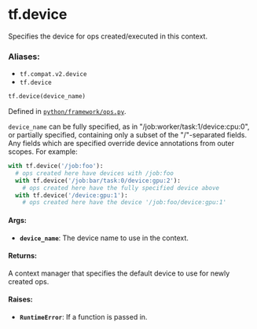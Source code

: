 <div itemscope itemtype="http://developers.google.com/ReferenceObject">
<meta itemprop="name" content="tf.device" />
<meta itemprop="path" content="Stable" />
</div>

# tf.device

Specifies the device for ops created/executed in this context.

### Aliases:

* `tf.compat.v2.device`
* `tf.device`

``` python
tf.device(device_name)
```



Defined in [`python/framework/ops.py`](/code/stable/tensorflow/python/framework/ops.py).

<!-- Placeholder for "Used in" -->

`device_name` can be fully specified, as in "/job:worker/task:1/device:cpu:0",
or partially specified, containing only a subset of the "/"-separated
fields. Any fields which are specified override device annotations from outer
scopes. For example:

```python
with tf.device('/job:foo'):
  # ops created here have devices with /job:foo
  with tf.device('/job:bar/task:0/device:gpu:2'):
    # ops created here have the fully specified device above
  with tf.device('/device:gpu:1'):
    # ops created here have the device '/job:foo/device:gpu:1'
```

#### Args:


* <b>`device_name`</b>: The device name to use in the context.


#### Returns:

A context manager that specifies the default device to use for newly
created ops.



#### Raises:


* <b>`RuntimeError`</b>: If a function is passed in.